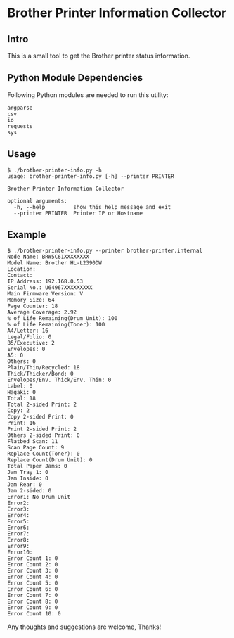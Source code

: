 # Brother Printer Information Collector

## Intro

This is a small tool to get the Brother printer status information.

## Python Module Dependencies

Following Python modules are needed to run this utility:

```
argparse
csv
io
requests
sys
```

## Usage

```
$ ./brother-printer-info.py -h
usage: brother-printer-info.py [-h] --printer PRINTER

Brother Printer Information Collector

optional arguments:
  -h, --help         show this help message and exit
  --printer PRINTER  Printer IP or Hostname
```

## Example

```
$ ./brother-printer-info.py --printer brother-printer.internal
Node Name: BRW5C61XXXXXXXX
Model Name: Brother HL-L2390DW
Location: 
Contact: 
IP Address: 192.168.0.53
Serial No.: U64967XXXXXXXXX
Main Firmware Version: V
Memory Size: 64
Page Counter: 18
Average Coverage: 2.92
% of Life Remaining(Drum Unit): 100
% of Life Remaining(Toner): 100
A4/Letter: 16
Legal/Folio: 0
B5/Executive: 2
Envelopes: 0
A5: 0
Others: 0
Plain/Thin/Recycled: 18
Thick/Thicker/Bond: 0
Envelopes/Env. Thick/Env. Thin: 0
Label: 0
Hagaki: 0
Total: 18
Total 2-sided Print: 2
Copy: 2
Copy 2-sided Print: 0
Print: 16
Print 2-sided Print: 2
Others 2-sided Print: 0
Flatbed Scan: 11
Scan Page Count: 9
Replace Count(Toner): 0
Replace Count(Drum Unit): 0
Total Paper Jams: 0
Jam Tray 1: 0
Jam Inside: 0
Jam Rear: 0
Jam 2-sided: 0
Error1: No Drum Unit
Error2: 
Error3: 
Error4: 
Error5: 
Error6: 
Error7: 
Error8: 
Error9: 
Error10: 
Error Count 1: 0
Error Count 2: 0
Error Count 3: 0
Error Count 4: 0
Error Count 5: 0
Error Count 6: 0
Error Count 7: 0
Error Count 8: 0
Error Count 9: 0
Error Count 10: 0
```

Any thoughts and suggestions are welcome, Thanks!

